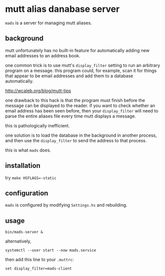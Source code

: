 # mutt alias danabase server

`mads` is a server for managing mutt aliases.

## background

mutt unfortunately has no built-in feature
for automatically adding new email addresses
to an address book.

one common trick is to use mutt's `display_filter` setting
to run an arbitrary program on a message.
this program could, for example,
scan it for things that appear to be email addresses
and add them to a database automatically.

http://wcaleb.org/blog/mutt-tips

one drawback to this hack is that the program must finish
before the message can be displayed to the reader.
if you want to check whether an email address
has been seen before, then your `display_filter`
will need to parse the entire aliases file
every time mutt displays a message.

this is pathologically inefficient.

one solution is to load the database in the background
in another process, and then use the `display_filter`
to send the address to that process.

this is what `mads` does.

## installation



try `make HSFLAGS=-static`

## configuration

`mads` is configured by modifying `Settings.hs` and rebuilding.

## usage

`bin/mads-server &`

alternatively,

`systemctl --user start --now mads.service`

then add this line to your `.muttrc`:

`set display_filter=mads-client`
